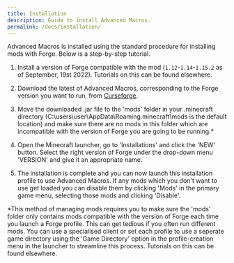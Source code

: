 ```yaml
---
title: Installation
description: Guide to install Advanced Macros.
permalink: /docs/installation/
---
```


Advanced Macros is installed using the standard procedure for installing mods with Forge. Below is a step-by-step tutorial.

1. Install a version of Forge compatible with the mod (`1.12`-`1.14`-`1.15.2` as of September, 19st 2022). Tutorials on this can be found elsewhere.

2. Download the latest of Advanced Macros, corresponding to the Forge version you want to run, from [Curseforge](https://www.curseforge.com/minecraft/mc-mods/advanced-macros).

3. Move the downloaded .jar file to the 'mods' folder in your .minecraft directory (C:\users\user\AppData\Roaming\.minecraft\mods is the default location) and make sure there are no mods in this folder which are incompatible with the version of Forge you are going to be running.*

4. Open the Minecraft launcher, go to 'Installations' and click the 'NEW' button. Select the right version of Forge under the drop-down menu 'VERSION' and give it an appropriate name.

5. The installation is complete and you can now launch this installation profile to use Advanced Macros. If any mods which you don't want to use get loaded you can disable them by clicking 'Mods' in the primary game menu, selecting those mods and clicking 'Disable'.

\*This method of managing mods requires you to make sure the 'mods' folder only contains mods compatible with the version of Forge each time you launch a Forge profile. This can get tedious if you often run different mods. You can use a specialised client or set each profile to use a seperate game directory using the 'Game Directory' option in the profile-creation menu in the launcher to streamline this process. Tutorials on this can be found elsewhere.
